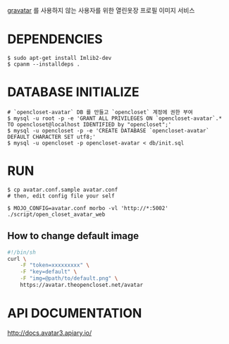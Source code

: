 [gravatar](http://gravatar.com/) 를 사용하지 않는 사용자를 위한 열린옷장 프로필 이미지 서비스

# DEPENDENCIES #

    $ sudo apt-get install Imlib2-dev
    $ cpanm --installdeps .

# DATABASE INITIALIZE #

    # `opencloset-avatar` DB 를 만들고 `opencloset` 계정에 권한 부여
    $ mysql -u root -p -e 'GRANT ALL PRIVILEGES ON `opencloset-avatar`.* TO opencloset@localhost IDENTIFIED by "opencloset";'
    $ mysql -u opencloset -p -e 'CREATE DATABASE `opencloset-avatar` DEFAULT CHARACTER SET utf8;'
    $ mysql -u opencloset -p opencloset-avatar < db/init.sql

# RUN #

    $ cp avatar.conf.sample avatar.conf
    # then, edit config file your self

    $ MOJO_CONFIG=avatar.conf morbo -vl 'http://*:5002' ./script/open_closet_avatar_web

## How to change default image ##

``` sh
#!/bin/sh
curl \
    -F "token=xxxxxxxxx" \
    -F "key=default" \
    -F "img=@path/to/default.png" \
    https://avatar.theopencloset.net/avatar
```

# API DOCUMENTATION #

http://docs.avatar3.apiary.io/
